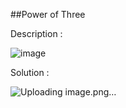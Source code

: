 ##Power of Three

Description :

![image](https://github.com/user-attachments/assets/2b113a8b-b847-4f86-bd3f-bc1b5ba03718)

Solution :

![Uploading image.png…]()
